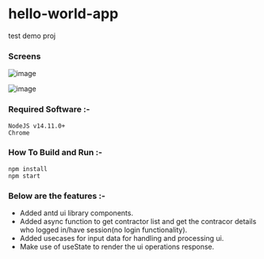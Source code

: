 # hello-world-app
test demo proj

### Screens 

![image](https://user-images.githubusercontent.com/20686491/111890922-81d8da80-89c4-11eb-92a1-8a9bb64a2658.png)


![image](https://user-images.githubusercontent.com/20686491/111890915-71286480-89c4-11eb-9c5e-903852935b6a.png)

### Required Software :- 
    NodeJS v14.11.0+
    Chrome

### How To Build and Run :- 
    npm install
    npm start

### Below are the features :- 

* Added antd ui library components.
* Added async function to get contractor list and get the 
  contracor details who logged in/have session(no login functionality).
* Added usecases for input data for handling and processing ui.
* Make use of useState to render the ui operations response.

